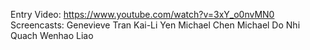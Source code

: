 Entry Video: https://www.youtube.com/watch?v=3xY_o0nvMN0
Screencasts:
  Genevieve Tran <link>
  Kai-Li Yen <link>
  Michael Chen <link>
  Michael Do <link>
  Nhi Quach <link>
  Wenhao Liao <link>
